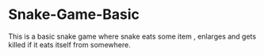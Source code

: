 # Snake-Game-Basic
This is a basic snake game where snake eats some item , enlarges and gets killed if it eats itself from somewhere.
